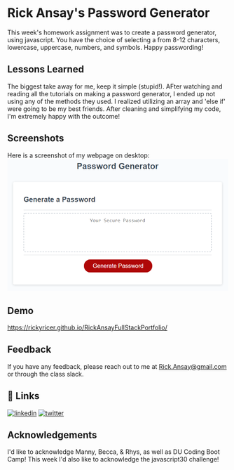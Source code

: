 
# Rick Ansay's Password Generator 

This week's homework assignment was to create a password generator, using javascript. You have the choice of selecting a from 8-12 characters, lowercase, uppercase, numbers, and symbols. Happy passwording! 
## Lessons Learned

The biggest take away for me, keep it simple (stupid!). AFter watching and reading all the tutorials on making a password generator, I ended up not using any of the methods they used. I realized utilizing an array and 'else if' were going to be my best friends. After cleaning and simplifying my code, I'm extremely happy with the outcome! 
## Screenshots

Here is a screenshot of my webpage on desktop:
![Screenshot of Password Generator](./Assets/03-javascript-homework-demo.png)


  
## Demo

https://rickyricer.github.io/RickAnsayFullStackPortfolio/

  
## Feedback

If you have any feedback, please reach out to me at Rick.Ansay@gmail.com or through the class slack. 

  
## 🔗 Links
[![linkedin](https://img.shields.io/badge/linkedin-0A66C2?style=for-the-badge&logo=linkedin&logoColor=white)](https://www.linkedin.com/in/rick-ansay-185201b1/)
[![twitter](https://img.shields.io/badge/twitter-1DA1F2?style=for-the-badge&logo=twitter&logoColor=white)](https://twitter.com/ricky_ricer)

  
## Acknowledgements

I'd like to acknowledge Manny, Becca, & Rhys, as well as DU Coding Boot Camp! This week I'd also like to acknowledge the javascript30 challenge! 